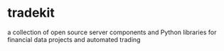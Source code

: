 # tradekit
a collection of open source server components and Python libraries for financial data projects and automated trading
